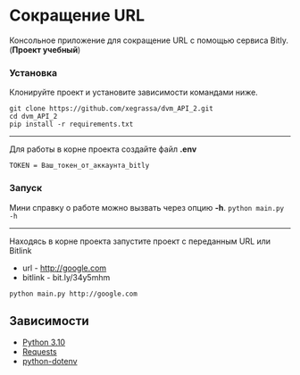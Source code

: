 # Сокращение URL

Консольное приложение для сокращение URL с помощью сервиса Bitly. (**Проект учебный**)

### Установка

Клонируйте проект и установите зависимости командами ниже.

```
git clone https://github.com/xegrassa/dvm_API_2.git
cd dvm_API_2
pip install -r requirements.txt
```
***
Для работы в корне проекта создайте файл **.env**
```
TOKEN = Ваш_токен_от_аккаунта_bitly
```

### Запуск

Мини справку о работе можно вызвать через опцию **-h**. `python main.py -h`
***
Находясь в корне проекта запустите проект с переданным URL или Bitlink
- url - http://google.com 
- bitlink - bit.ly/34y5mhm
```
python main.py http://google.com
```




## Зависимости

* [Python 3.10](https://www.python.org/)
* [Requests](https://docs.python-requests.org/en/latest/)
* [python-dotenv](https://github.com/theskumar/python-dotenv)
